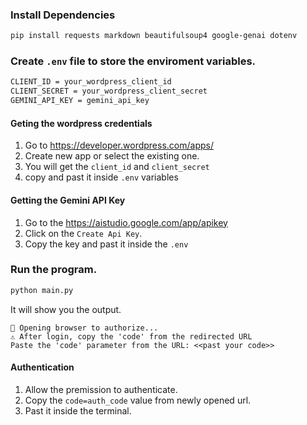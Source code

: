 
### Install Dependencies
```sh
pip install requests markdown beautifulsoup4 google-genai dotenv
```

### Create `.env` file to store the enviroment variables.

```sh
CLIENT_ID = your_wordpress_client_id
CLIENT_SECRET = your_wordpress_client_secret
GEMINI_API_KEY = gemini_api_key
```

#### Geting the wordpress credentials
1. Go to https://developer.wordpress.com/apps/ 
2. Create new app or select the existing one.
3. You will get the `client_id` and `client_secret`
4. copy and past it inside `.env` variables


#### Getting the Gemini API Key
1. Go to the https://aistudio.google.com/app/apikey
2. Click on the `Create Api Key`.
3. Copy the key and past it inside the `.env`


### Run the program.
```sh
python main.py
```

It will show you the output.

```text
🔗 Opening browser to authorize...
⚠️ After login, copy the 'code' from the redirected URL 
Paste the 'code' parameter from the URL: <<past your code>>
```

#### Authentication

1. Allow the premission to authenticate.
2. Copy the `code=auth_code` value from newly opened url.
3. Past it inside the terminal.